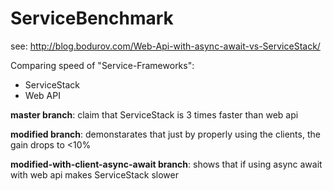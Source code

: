 ServiceBenchmark
================

see: http://blog.bodurov.com/Web-Api-with-async-await-vs-ServiceStack/

Comparing speed of "Service-Frameworks":
- ServiceStack
- Web API

<b>master branch</b>: claim that ServiceStack is 3 times faster than web api

<b>modified branch</b>: demonstarates that just by properly using the clients, the gain drops to <10%

<b>modified-with-client-async-await branch</b>: shows that if using async await with web api makes ServiceStack slower
